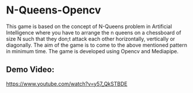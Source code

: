 # N-Queens-Opencv

This game is based on the concept of N-Queens problem in Artificial Intelligence where you have to arrange the n queens on a chessboard of size N such that they don;t attack each other horizontally, vertically or diagonally. The aim of the game is to come to the above mentioned pattern in minimum time. The game is developed using Opencv and  Mediapipe.

## Demo Video:

https://www.youtube.com/watch?v=y57_QkSTBDE
